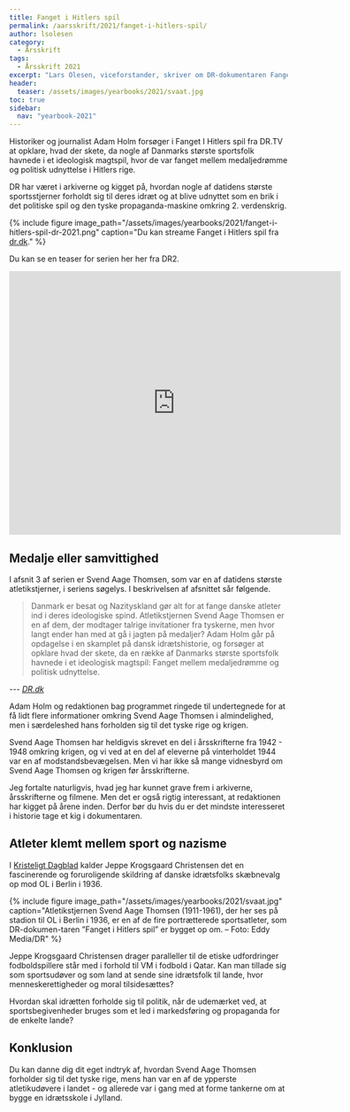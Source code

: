 ```yaml
---
title: Fanget i Hitlers spil
permalink: /aarsskrift/2021/fanget-i-hitlers-spil/
author: lsolesen
category:
  - Årsskrift
tags:
  - Årsskrift 2021
excerpt: "Lars Olesen, viceforstander, skriver om DR-dokumentaren Fanget i Hitlers spil fra DR2, som blev sendt i løbet af 2021."
header:
  teaser: /assets/images/yearbooks/2021/svaat.jpg
toc: true
sidebar:
  nav: "yearbook-2021"
---
```


Historiker og journalist Adam Holm forsøger i Fanget I Hitlers spil fra DR.TV at opklare, hvad der skete, da nogle af Danmarks største sportsfolk havnede i et ideologisk magtspil, hvor de var fanget mellem medaljedrømme og politisk udnyttelse i Hitlers rige.

DR har været i arkiverne og kigget på, hvordan nogle af datidens største sportsstjerner forholdt sig til deres idræt og at blive udnyttet som en brik i det politiske spil og den tyske propaganda-maskine omkring 2. verdenskrig.

{% include figure image_path="/assets/images/yearbooks/2021/fanget-i-hitlers-spil-dr-2021.png" caption="Du kan streame Fanget i Hitlers spil fra [dr.dk](https://www.dr.dk/drtv/serie/fanget-i-hitlers-spil-_-danske-sportsstjerners-dilemma_233638)." %}

Du kan se en teaser for serien her her fra DR2.

<iframe src="https://www.facebook.com/plugins/video.php?height=476&href=https%3A%2F%2Fwww.facebook.com%2Fdr2tv%2Fvideos%2F503062507373135%2F&show_text=false&width=476&t=0" width="600" height="476" style="border:none;overflow:hidden" scrolling="no" frameborder="0" allowfullscreen="true" allow="autoplay; clipboard-write; encrypted-media; picture-in-picture; web-share" allowFullScreen="true"></iframe>

## Medalje eller samvittighed

I afsnit 3 af serien er Svend Aage Thomsen, som var en af datidens største atletikstjerner, i seriens søgelys. I beskrivelsen af afsnittet sår følgende.

> Danmark er besat og Nazityskland gør alt for at fange danske atleter ind i deres ideologiske spind. Atletikstjernen Svend Aage Thomsen er en af dem, der modtager talrige invitationer fra tyskerne, men hvor langt ender han med at gå i jagten på medaljer? Adam Holm går på opdagelse i en skamplet på dansk idrætshistorie, og forsøger at opklare hvad der skete, da en række af Danmarks største sportsfolk havnede i et ideologisk magtspil: Fanget mellem medaljedrømme og politisk udnyttelse.

--- <cite>[DR.dk](https://www.dr.dk/drtv/episode/fanget-i-hitlers-spil-_-danske-sportsstjerners-dilemma_-medalje-eller-samvittighed_233712)</cite>

Adam Holm og redaktionen bag programmet ringede til undertegnede for at få lidt flere informationer omkring Svend Aage Thomsen i almindelighed, men i særdeleshed hans forholden sig til det tyske rige og krigen.

Svend Aage Thomsen har heldigvis skrevet en del i årsskrifterne fra 1942 - 1948 omkring krigen, og vi ved at en del af eleverne på vinterholdet 1944 var en af modstandsbevægelsen. Men vi har ikke så mange vidnesbyrd om Svend Aage Thomsen og krigen før årsskrifterne.

Jeg fortalte naturligvis, hvad jeg har kunnet grave frem i arkiverne, årsskrifterne og filmene. Men det er også rigtig interessant, at redaktionen har kigget på årene inden. Derfor bør du hvis du er det mindste interesseret i historie tage et kig i dokumentaren.

## Atleter klemt mellem sport og nazisme

I [Kristeligt Dagblad](https://www.kristeligt-dagblad.dk/kultur/dr-dokumentar-viser-veloplagt-hvordan-danske-atleter-blev-klemt-mellem-sport-og-nazisme) kalder Jeppe Krogsgaard Christensen det en fascinerende og foruroligende skildring af danske idrætsfolks skæbnevalg op mod OL i Berlin i 1936.

{% include figure image_path="/assets/images/yearbooks/2021/svaat.jpg" caption="Atletikstjernen Svend Aage Thomsen (1911-1961), der her ses på stadion til OL i Berlin i 1936, er en af de fire portrætterede sportsatleter, som DR-dokumen-taren ”Fanget i Hitlers spil” er bygget op om. – Foto: Eddy Media/DR" %}

Jeppe Krogsgaard Christensen drager paralleller til de etiske udfordringer fodboldspillere står med i forhold til VM i fodbold i Qatar. Kan man tillade sig som sportsudøver og som land at sende sine idrætsfolk til lande, hvor menneskerettigheder og moral tilsidesættes?

Hvordan skal idrætten forholde sig til politik, når de udemærket ved, at sportsbegivenheder bruges som et led i markedsføring og propaganda for de enkelte lande?

## Konklusion

Du kan danne dig dit eget indtryk af, hvordan Svend Aage Thomsen forholder sig til det tyske rige, mens han var en af de ypperste atletikudøvere i landet - og allerede var i gang med at forme tankerne om at bygge en idrætsskole i Jylland.
